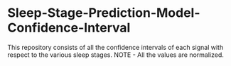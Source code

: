 # Sleep-Stage-Prediction-Model-Confidence-Interval

This repository consists of all the confidence intervals of each signal with respect to the various sleep stages. 
NOTE - All the values are normalized. 
